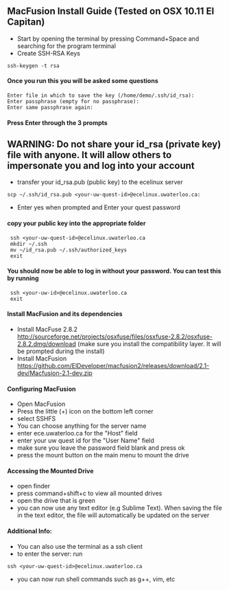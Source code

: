 ## MacFusion Install Guide (Tested on OSX 10.11 El Capitan)
 - Start by opening the terminal by pressing Command+Space and searching for the program terminal
 - Create SSH-RSA Keys
```
ssh-keygen -t rsa
```
#### Once you run this you will be asked some questions
```
Enter file in which to save the key (/home/demo/.ssh/id_rsa):
Enter passphrase (empty for no passphrase):
Enter same passphrase again:
```
#### Press Enter through the 3 prompts

## WARNING: Do not share your id_rsa (private key) file with anyone. It will allow others to impersonate you and log into your account
 - transfer your id_rsa.pub (public key) to the ecelinux server
```
scp ~/.ssh/id_rsa.pub <your-uw-quest-id>@ecelinux.uwaterloo.ca:
```
 - Enter yes when prompted and Enter your quest password

#### copy your public key into the appropriate folder
```
 ssh <your-uw-quest-id>@ecelinux.uwaterloo.ca
 mkdir ~/.ssh
 mv ~/id_rsa.pub ~/.ssh/authorized_keys
 exit
```
#### You should now be able to log in without your password. You can test this by running
```
 ssh <your-uw-id>@ecelinux.uwaterloo.ca
 exit
```
#### Install MacFusion and its dependencies
 - Install MacFuse 2.8.2 http://sourceforge.net/projects/osxfuse/files/osxfuse-2.8.2/osxfuse-2.8.2.dmg/download (make sure you install the compatibility layer. It will be prompted during the install)
 - Install MacFusion https://github.com/ElDeveloper/macfusion2/releases/download/2.1-dev/Macfusion-2.1-dev.zip

#### Configuring MacFusion
 - Open MacFusion
 - Press the little (+) icon on the bottom left corner
 - select SSHFS
 - You can choose anything for the server name
 - enter ece.uwaterloo.ca for the "Host" field
 - enter your uw quest id for the "User Name" field
 - make sure you leave the password field blank and press ok
 - press the mount button on the main menu to mount the drive

#### Accessing the Mounted Drive
 - open finder
 - press command+shift+c to view all mounted drives
 - open the drive that is green
 - you can now use any text editor (e.g Sublime Text). When saving the file in the text editor, the file will automatically be updated on the server

#### Additional Info:
 - You can also use the terminal as a ssh client
 - to enter the server: run
```
ssh <your-uw-quest-id>@ecelinux.uwaterloo.ca
```
 - you can now run shell commands such as g++, vim, etc
